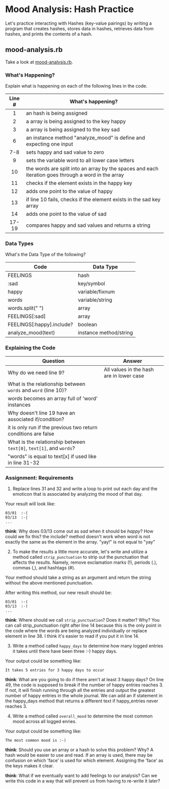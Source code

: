 # Mood Analysis: Hash Practice
Let's practice interacting with Hashes (key-value pairings) by writing a program that creates hashes, stores data in hashes, retrieves data from hashes, and prints the contents of a hash.

## mood-analysis.rb
Take a look at [mood-analysis.rb](mood-analysis.rb).

### What's Happening?
Explain what is happening on each of the following lines in the code.

| Line # | What's happening?
|:------:|-------------------
| 1      | an hash is being assigned
| 2      | a array is being assigned to the key happy
| 3      | a array is being assigned to the key sad
| 6      | an instance method "analyze_mood" is define and expecting one input
| 7-8    | sets happy and sad value to zero
| 9      | sets the variable word to all lower case letters
| 10     | the words are split into an array by the spaces and each iteration goes through a word in the array
| 11     | checks if the element exists in the happy key
| 12     | adds one point to the value of happy
| 13     | if line 10 fails, checks if the element exists in the sad key array
| 14     | adds one point to the value of sad
| 17-19  | compares happy and sad values and returns a string

### Data Types
What's the Data Type of the following?

| Code                       | Data Type
|----------------------------|-----------
| FEELINGS                   |hash
| :sad                       |key/symbol
| happy                      |variable/fixnum
| words                      |variable/string
| words.split(" ")           |array
| FEELINGS[:sad]             |array
| FEELINGS[:happy].include?  |boolean
| analyze_mood(text)         | instance method/string

### Explaining the Code
| Question               | Answer
|------------------------|-------
| Why do we need line 9? | All values in the hash are in lower case
| What is the relationship between `words` and `word` (line 10)? 
|words becomes an array full of 'word' instances
| Why doesn't line 19 have an associated if/condition? 
| it is only run if the previous two return conditions are false
| What is the relationship between `text[0]`, `text[1]`, and `words`? 
|"words" is equal to text[x] if used like in line 31-32

### Assignment: Requirements
1. Replace lines 31 and 32 and write a loop to print out each day and the emoticon that is associated by analyzing the mood of that day.

Your result will look like:
```
03/01  :-(
03/13  :-|
...
```

**think**: Why does 03/13 come out as _sad_ when it should be _happy_? How could we fix this? the include? method doesn't work when word is not exactly the same as the element in the array. "yay!" is not equal to "yay"

2. To make the results a little more accurate, let's write and utilize a method called `strip_punctuation` to strip out the punctuation that affects the results. Namely, remove  exclamation marks (!), periods (.), commas (,), and hashtags (#).

Your method should take a string as an argument and return the string without the above mentioned punctuation.

After writing this method, our new result should be:
```
03/01  :-(
03/13  :-)
...
```

**think**: Where should we call `strip_punctuation`? Does it matter? Why? You can call strip_punctuation right after line 14 because this is the only point in the code where the words are being analyzed individually or replace element in line 38. I think it's easier to read if you put it in line 14.

3. Write a method called `happy_days` to determine how many logged entries it takes until there have been three :-) happy days.

Your output could be something like:
```
It takes 5 entries for 3 happy days to occur
```

**think**: What are you going to do if there aren't at least 3 happy days? On line 49, the code is supposed to break if the number of happy entries reaches 3. If not, it will finish running through all the entries and output the greatest number of happy entries in the whole journal. We can add an if statement in the happy_days method that returns a different text if happy_entries never reaches 3.

4. Write a method called `overall_mood` to determine the most common mood across all logged enries.

Your output could be something like:
```
The most common mood is :-)
```

**think**: Should you use an array or a hash to solve this problem? Why? A hash would be easier to use and read. If an array is used, there may be confusion on which 'face' is used for which element. Assigning the 'face' as the keys makes it clear.

**think**: What if we eventually want to add feelings to our analysis? Can we write this code in a way that will prevent us from having to re-write it later?
